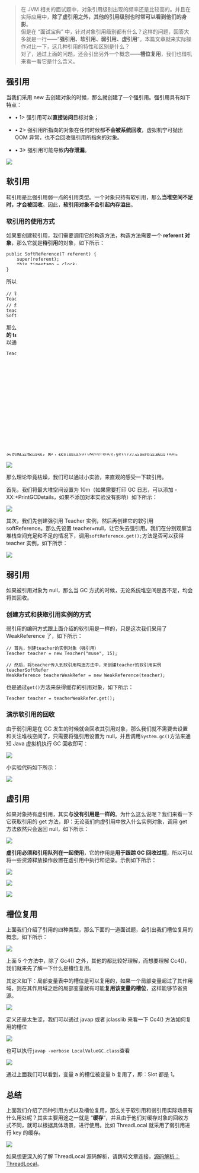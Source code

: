 
> 在 JVM 相关的面试题中，对象引用级别出现的频率还是比较高的。并且在实际应用中，**除了虚引用之外，其他的引用级别也时常可以看到他们的身影**。  
> 但是在 “面试宝典” 中，针对对象引用级别都有什么？这样的问题，回答大多就是一行——“**强引用、软引用、弱引用、虚引用**”。本篇文章就来实际操作对比一下，这几种引用的特性和区别是什么？  
> 对了，通过上面的问题，还会引出另外一个概念——**槽位复用**，我们也借机来看一看它是什么含义。

强引用
---

当我们采用 new 去创建对象的时候，那么就创建了一个强引用。强引用具有如下特点：

*   • 1> 强引用可以**直接访问**目标对象；
    
*   • 2> 强引用所指向的对象在任何时候都**不会被系统回收**，虚拟机宁可抛出 OOM 异常，也不会回收强引用所指向的对象。
    
*   • 3> 强引用可能导致**内存泄漏**。
    

![](https://mmbiz.qpic.cn/mmbiz_png/AZHyCoMMOCibkJGxIQgicLuicPziavVa9wc8XNXYe9R7Xjhvf75J0lT8ppWlQe3uBH7qcV12asj5xwUMLxibZBKn5Gw/640?wx_fmt=png)

软引用
---

软引用是比强引用弱一点的引用类型。一个对象只持有软引用，那么**当堆空间不足时，才会被回收**。因此，**软引用对象不会引起内存溢出**。

### 软引用的使用方式

如果要创建软引用，我们需要调用它的构造方法，构造方法需要一个 **referent 对象**，那么它就是**待引用**的对象，如下所示：

```
public SoftReference(T referent) {
    super(referent);
    this.timestamp = clock;
}

```

所以，我们以创建 Teacher 的软引用为例，演示一下具体创建方式：

```
// 首先，创建teacher的实例对象（强引用）
Teacher teacher = new Teacher("muse", 15);
// 然后，将teacher传入到软引用构造方法中，来创建teacher的软引用实例teacherSoftRefer
SoftReference teacherSoftRefer = new SoftReference(teacher);

```

那么此时针对 teacher 实例就有了两种引用，分别是**强引用的 teacher** 和**软引用的 teacherSoftRefer**。当我们想要获得保存在软引用中的 teacher 实例的是，可以通过如下方式获得：

```
Teacher teacher = softReference.get();

```

### 演示软引用的回收

上面介绍了软引用对象的创建以及获得从软引用中获得 teacher 实例，那么他们如何处理的对象回收呢？

强引用我们是知道的，也就是说，当我们真的希望 GC 回收 teacher 实例对象的时候，我们可以采用`teacher=null`的方式 “断开” 强引用。那么，当 GC 发生的时候，就可以将其回收掉了。

那么软引用呢？当强引用 teacher=null 的时候，softReference 中保存的 teacher 实例依然存活，即：我们通过`softReference.get()`方法调用依然可以获得到 teacher 对象，但是，如果堆空间不足时，softReference 中保存的 teacher 实例就会被回收，即：我们通过`softReference.get()`方法调用会返回 null。

![](https://mmbiz.qpic.cn/mmbiz_png/AZHyCoMMOCibkJGxIQgicLuicPziavVa9wc8QpeLjQM77EibubppHZTibFePxRkbOHNic8KpicJOeF65ufaWicic9wJWcF0A/640?wx_fmt=png)

那么理论毕竟枯燥，我们可以通过小实验，来直观的感受一下软引用。

首先，我们将最大堆空间设置为 10m（如果需要打印 GC 日志，可以添加 - XX:+PrintGCDetails，如果不添加对本实验没有影响）如下所示：

![](https://mmbiz.qpic.cn/mmbiz_png/AZHyCoMMOCibkJGxIQgicLuicPziavVa9wc8ibWqxAW9l7wENr4DraxLKWoTgTx19rHVNOumQsSYBetRayaQxCvgjibQ/640?wx_fmt=png)

其次，我们先创建强引用 Teacher 实例，然后再创建它的软引用 softReference。那么先设置 teacher=null，让它失去强引用。我们在分别观察当堆栈空间充足和不足的情况下，调用`softReference.get();`方法是否可以获得 teacher 实例，如下所示：

![](https://mmbiz.qpic.cn/mmbiz_png/AZHyCoMMOCibkJGxIQgicLuicPziavVa9wc8CiapaRnurnice00lrA6aCVnkCuMlaHKol3o9wQyT9q4tJcicrGO6AnMcw/640?wx_fmt=png)

弱引用
---

如果被引用对象为 null，那么当 GC 方式的时候，无论系统堆空间是否不足，均会将其回收。

### 创建方式和获取引用实例的方式

弱引用的编码方式跟上面介绍的软引用是一样的，只是这次我们采用了 WeakReference 了，如下所示：

```
// 首先，创建teacher的实例对象（强引用）
Teacher teacher = new Teacher("muse", 15);

// 然后，将teacher传入到软引用构造方法中，来创建teacher的软引用实例teacherSoftRefer
WeakReference teacherWeakRefer = new WeakReference(teacher);

```

也是通过`get()`方法来获得缓存的引用对象，如下所示：

```
Teacher teacher = teacherWeakRefer.get();

```

### 演示软引用的回收

由于弱引用是在 GC 发生的时候就会回收其引用对象，那么我们就不需要去设置和关注堆栈空间了，只需要将强引用设置为 null，并且调用`System.gc()`方法来通知 Java 虚拟机执行 GC 回收即可：

![](https://mmbiz.qpic.cn/mmbiz_png/AZHyCoMMOCibkJGxIQgicLuicPziavVa9wc8pEFgjXE0Lu33wnQgfBGAaNDUia9xkjuyOmuEpgvePxk2fpDFKmMTw5w/640?wx_fmt=png)

小实验代码如下所示：

![](https://mmbiz.qpic.cn/mmbiz_png/AZHyCoMMOCibkJGxIQgicLuicPziavVa9wc83BZs6WH5sQSrK8lMibgsYgrJeEUTORrzRZyrf7ULMufXITxNN6EEXNQ/640?wx_fmt=png)

虚引用
---

如果对象持有虚引用，其实**与没有引用是一样的**。为什么这么说呢？我们来看一下它获取引用的 get 方法，即：无论我们向虚引用中放入什么实例对象，调用 get 方法依然只会返回 null，如下所示：

![](https://mmbiz.qpic.cn/mmbiz_png/AZHyCoMMOCibkJGxIQgicLuicPziavVa9wc8Z3qfS6A8TbziaPicuNqicam4g464koVP9G6rhibOEXTosH5iaLxiaRVzibVWw/640?wx_fmt=png)

**虚引用必须和引用队列在一起使用**，它的作用是**用于跟踪 GC 回收过程**，所以可以将一些资源释放操作放置在虚引用中执行和记录。示例如下所示：

![](https://mmbiz.qpic.cn/mmbiz_png/AZHyCoMMOCibkJGxIQgicLuicPziavVa9wc8QQxEibIHLINrdOATfhiavnVNibeu0MScBN8Td20yIeiaxkxGSGMSySKiarA/640?wx_fmt=png)

![](https://mmbiz.qpic.cn/mmbiz_png/AZHyCoMMOCibkJGxIQgicLuicPziavVa9wc8wTULuGiaK3lpIRTekbnMDY9bSQdS1ay94bBrDfQu9P7ZmNSEvIYHWeQ/640?wx_fmt=png)

![](https://mmbiz.qpic.cn/mmbiz_png/AZHyCoMMOCibkJGxIQgicLuicPziavVa9wc8fMT46Fn6LkONibMljNO04ibiczia14YhDXccUPTzibsjugtwd4ZusJpMViaA/640?wx_fmt=png)

槽位复用
----

上面我们介绍了引用的四种类型，那么下面的一道面试题，会引出我们槽位复用的概念。如下所示：

![](https://mmbiz.qpic.cn/mmbiz_png/AZHyCoMMOCibkJGxIQgicLuicPziavVa9wc8Om4CViaAfZpzNc2mv1jfTTiaAl4dSBapD00EvjfysibUia8SjSDkiaLIVyQ/640?wx_fmt=png)

上面 5 个方法中，除了 Gc4() 之外，其他的都比较好理解，而想要理解 Cc4()，我们就来先了解一下什么是槽位复用。

其定义如下：局部变量表中的槽位是可以复用的，如果一个局部变量超过了其作用域，则在其作用域之后的局部变量就有可能**复用该变量的槽位**，这样能够节省资源。

![](https://mmbiz.qpic.cn/mmbiz_png/AZHyCoMMOCibkJGxIQgicLuicPziavVa9wc8gEstqNJ846NjSLPfrOsA8mqVCCbHKxqaPc1oOujMJO8c0fr2MQu14g/640?wx_fmt=png)

定义还是太生涩，我们可以通过 javap 或者 jclasslib 来看一下 Cc4() 方法如何复用的槽位

![](https://mmbiz.qpic.cn/mmbiz_png/AZHyCoMMOCibkJGxIQgicLuicPziavVa9wc87HJ9Aia8ibicpHrDJnIRic4P72Pjd44m54FGNPefnoaNxcqy9DJgkor06w/640?wx_fmt=png)

也可以执行`javap -verbose LocalValueGC.class`查看

![](https://mmbiz.qpic.cn/mmbiz_png/AZHyCoMMOCibkJGxIQgicLuicPziavVa9wc8dsBs8m7SOtEXYVxCDiaTILstiaRBj4uTcSd48RicCNbbFv4tsibSvKhFbg/640?wx_fmt=png)

通过上面我们可以看到，变量 a 的槽位被变量 b 复用了，即：Slot 都是 1。

总结
--

上面我们介绍了四种引用方式以及槽位复用，那么关于软引用和弱引用实际场景有什么用处呢？其实主要用途之一就是 “**缓存**”，并且由于他们对缓存对象的回收方式不同，就可以根据具体场景，进行使用。比如 ThreadLocal 就采用了弱引用进行 key 的缓存。

![](https://mmbiz.qpic.cn/mmbiz_png/AZHyCoMMOCibkJGxIQgicLuicPziavVa9wc8Em1Fkg9hWJV5UYFGVV8lIj7GSLcOLLGMN5av3ibNwckFDVuvW0Id7tQ/640?wx_fmt=png)

如果想更深入的了解 ThreadLocal 源码解析，请跳转文章连接，[源码解析：ThreadLocal](http://mp.weixin.qq.com/s?__biz=MzI0MTE0NTc0Ng==&mid=2247483914&idx=1&sn=55bce19f6edfdd81c40a268601268ad1&chksm=e91140f7de66c9e185e21670dcfe0874d47e792e1b86db7a39d1fa7d7ebb3444cb3d02de554c&scene=21#wechat_redirect)。